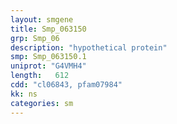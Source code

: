 ```yaml
---
layout: smgene
title: Smp_063150
grp: Smp_06
description: "hypothetical protein"
smp: Smp_063150.1
uniprot: "G4VMH4"
length:   612
cdd: "cl06843, pfam07984"
kk: ns
categories: sm
---
```

